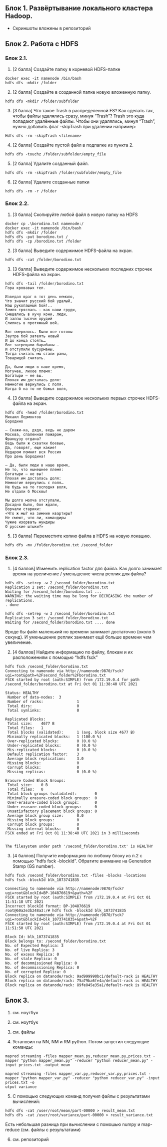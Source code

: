 ## Блок 1. Развёртывание локального кластера Hadoop.
- Скриншоты вложены в репозиторий

## Блок 2. Работа с HDFS

### Блок 2.1.
1. [2 балла] Создайте папку в корневой HDFS-папке
```
docker exec -it namenode /bin/bash
hdfs dfs -mkdir /folder
```

2. [2 балла] Создайте в созданной папке новую вложенную папку.
```
hdfs dfs -mkdir /folder/subfolder
```

3. [3 балла] Что такое Trash в распределенной FS? Как сделать так, чтобы файлы удалялись сразу, минуя “Trash”?
Trash это куда попадают удалённые файлы. Чтобы они удалялись, минуя “Trash”, нужно добавить флаг -skipTrash при удалении например:
```
Hdfs dfs -rm -skipTrash <filename> 
```

4. [2 балла] Создайте пустой файл в подпапке из пункта 2.
```
hdfs dfs -touchz /folder/subfolder/empty_file
```

5. [2 балла] Удалите созданный файл.
```
hdfs dfs -rm -skipTrash /folder/subfolder/empty_file
```

6. [2 балла] Удалите созданные папки
```
hdfs dfs -rm -r /folder
```

### Блок 2.2.
1. [3 балла] Скопируйте любой файл в новую папку на HDFS
```
docker cp .\borodino.txt namenode:/
docker exec -it namenode /bin/bash
hdfs dfs -mkdir /folder
hdfs dfs -put borodino.txt /
hdfs dfs -cp /borodino.txt /folder
```

2. [3 балла] Выведите содержимое HDFS-файла на экран.
```
hdfs dfs -cat /folder/borodino.txt
```

3. [3 балла] Выведите содержимое нескольких последних строчек HDFS-файла на экран.
```
hdfs dfs -tail /folder/borodino.txt
Гора кровавых тел.

Изведал враг в тот день немало,
Что значит русский бой удалый,
Наш рукопашный бой!..
Земля тряслась — как наши груди,
Смешались в кучу кони, люди,
И залпы тысячи орудий
Слились в протяжный вой…

Вот смерклось. Были все готовы
Заутра бой затеять новый
И до конца стоять…
Вот затрещали барабаны —
И отступили бусурманы.
Тогда считать мы стали раны,
Товарищей считать.

Да, были люди в наше время,
Могучее, лихое племя:
Богатыри — не вы.
Плохая им досталась доля:
Немногие вернулись с поля.
Когда б на то не божья воля,
```

4. [3 балла] Выведите содержимое нескольких первых строчек HDFS-файла на экран.
```
hdfs dfs -head /folder/borodino.txt
Михаил Лермонтов
Бородино

— Скажи-ка, дядя, ведь не даром
Москва, спаленная пожаром,
Французу отдана?
Ведь были ж схватки боевые,
Да, говорят, еще какие!
Недаром помнит вся Россия
Про день Бородина!

— Да, были люди в наше время,
Не то, что нынешнее племя:
Богатыри — не вы!
Плохая им досталась доля:
Немногие вернулись с поля…
Не будь на то господня воля,
Не отдали б Москвы!

Мы долго молча отступали,
Досадно было, боя ждали,
Ворчали старики:
«Что ж мы? на зимние квартиры?
Не смеют, что ли, командиры
Чужие изорвать мундиры
О русские штыки?»
```


5. [3 балла] Переместите копию файла в HDFS на новую локацию.
```
hdfs dfs -mv /folder/borodino.txt /second_folder
```

### Блок 2.3.
1. [4 баллов] Изменить replication factor для файла. Как долго занимает время на увеличение / уменьшение числа реплик для файла?
```
hdfs dfs -setrep -w 2 /second_folder/borodino.txt
Replication 2 set: /second_folder/borodino.txt
Waiting for /second_folder/borodino.txt ...
WARNING: the waiting time may be long for DECREASING the number of replications.
. done

hdfs dfs -setrep -w 3 /second_folder/borodino.txt
Replication 3 set: /second_folder/borodino.txt
Waiting for /second_folder/borodino.txt .... done
```

Вроде бы файл маленький но времени занимает достаточно (около 5 секунд). И уменьшение реплик занимает ещё больше времени чем увеличение.

2. [4 баллов] Найдите информацию по файлу, блокам и их расположениям с помощью “hdfs fsck”
```
hdfs fsck /second_folder/borodino.txt
Connecting to namenode via http://namenode:9870/fsck?ugi=root&path=%2Fsecond_folder%2Fborodino.txt
FSCK started by root (auth:SIMPLE) from /172.19.0.4 for path /second_folder/borodino.txt at Fri Oct 01 11:38:40 UTC 2021

Status: HEALTHY
 Number of data-nodes:  3
 Number of racks:               1
 Total dirs:                    0
 Total symlinks:                0

Replicated Blocks:
 Total size:    4677 B
 Total files:   1
 Total blocks (validated):      1 (avg. block size 4677 B)
 Minimally replicated blocks:   1 (100.0 %)
 Over-replicated blocks:        0 (0.0 %)
 Under-replicated blocks:       0 (0.0 %)
 Mis-replicated blocks:         0 (0.0 %)
 Default replication factor:    3
 Average block replication:     3.0
 Missing blocks:                0
 Corrupt blocks:                0
 Missing replicas:              0 (0.0 %)

Erasure Coded Block Groups:
 Total size:    0 B
 Total files:   0
 Total block groups (validated):        0
 Minimally erasure-coded block groups:  0
 Over-erasure-coded block groups:       0
 Under-erasure-coded block groups:      0
 Unsatisfactory placement block groups: 0
 Average block group size:      0.0
 Missing block groups:          0
 Corrupt block groups:          0
 Missing internal blocks:       0
FSCK ended at Fri Oct 01 11:38:40 UTC 2021 in 3 milliseconds


The filesystem under path '/second_folder/borodino.txt' is HEALTHY
```


3. [4 баллов] Получите информацию по любому блоку из п.2 с помощью "hdfs fsck -blockId”.
Обратите внимание на Generation Stamp (GS number).
```
hdfs fsck /second_folder/borodino.txt -files -blocks -locations
hdfs fsck -blockId blk_1073741835

Connecting to namenode via http://namenode:9870/fsck?ugi=root&blockId=BP-104876619+&path=%2F
FSCK started by root (auth:SIMPLE) from /172.19.0.4 at Fri Oct 01 11:51:18 UTC 2021
Incorrect blockId format: BP-104876619
root@60a2e3b248a3:/# hdfs fsck -blockId blk_1073741835
Connecting to namenode via http://namenode:9870/fsck?ugi=root&blockId=blk_1073741835+&path=%2F
FSCK started by root (auth:SIMPLE) from /172.19.0.4 at Fri Oct 01 11:51:50 UTC 2021

Block Id: blk_1073741835
Block belongs to: /second_folder/borodino.txt
No. of Expected Replica: 3
No. of live Replica: 3
No. of excess Replica: 0
No. of stale Replica: 0
No. of decommissioned Replica: 0
No. of decommissioning Replica: 0
No. of corrupted Replica: 0
Block replica on datanode/rack: 9ad999990bc1/default-rack is HEALTHY
Block replica on datanode/rack: 75a79ba6fe4a/default-rack is HEALTHY
Block replica on datanode/rack: 89fe845e35a1/default-rack is HEALTHY
```

## Блок 3. 
1. см. ноутбук

2. см. ноутбук

3. см. файлы

4. Установил на NN, NM и RM python. Потом запустил следующие команды:
```
mapred streaming -files mapper_mean.py,reducer_mean.py,prices.txt -mapper "python mapper_mean.py" -reducer "python reducer_mean.py" -input prices.txt -output mean

mapred streaming -files mapper_var.py,reducer_var.py,prices.txt -mapper "python mapper_var.py" -reducer "python reducer_var.py" -input prices.txt -o
utput variance
```

5. С помощью следующих команд получил файлы с результатами вычислений:
```
hdfs dfs -cat /user/root/mean/part-00000 > result_mean.txt
hdfs dfs -cat /user/root/variance/part-00000 > result_variance.txt
```
Есть небольшая разница при вычислении с помошью numpy и map-reduce (см. файлы с результатами)

6. см. репозиторий